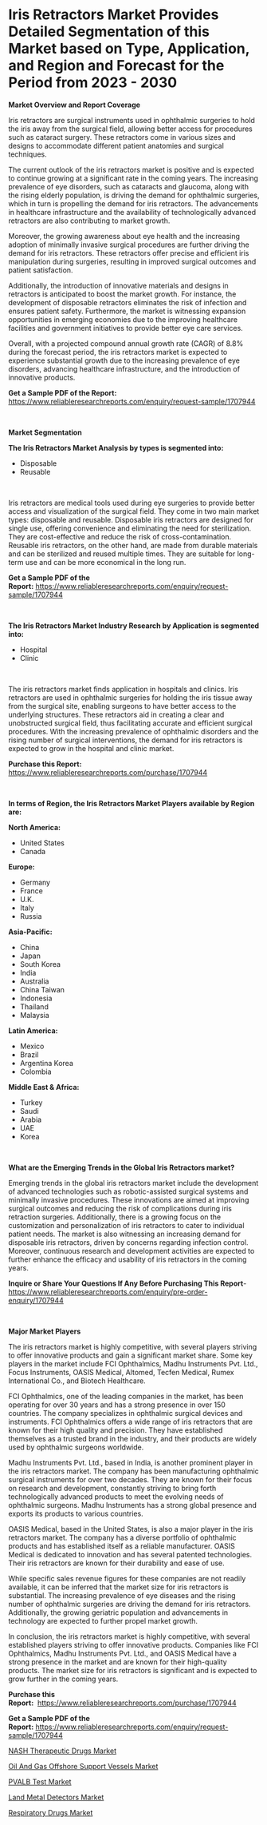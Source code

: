 <p><h1>Iris Retractors Market Provides Detailed Segmentation of this Market based on Type, Application, and Region and Forecast for the Period from 2023 - 2030</h1></p><p><strong>Market Overview and Report Coverage</strong></p>
<p><p>Iris retractors are surgical instruments used in ophthalmic surgeries to hold the iris away from the surgical field, allowing better access for procedures such as cataract surgery. These retractors come in various sizes and designs to accommodate different patient anatomies and surgical techniques.</p><p>The current outlook of the iris retractors market is positive and is expected to continue growing at a significant rate in the coming years. The increasing prevalence of eye disorders, such as cataracts and glaucoma, along with the rising elderly population, is driving the demand for ophthalmic surgeries, which in turn is propelling the demand for iris retractors. The advancements in healthcare infrastructure and the availability of technologically advanced retractors are also contributing to market growth.</p><p>Moreover, the growing awareness about eye health and the increasing adoption of minimally invasive surgical procedures are further driving the demand for iris retractors. These retractors offer precise and efficient iris manipulation during surgeries, resulting in improved surgical outcomes and patient satisfaction.</p><p>Additionally, the introduction of innovative materials and designs in retractors is anticipated to boost the market growth. For instance, the development of disposable retractors eliminates the risk of infection and ensures patient safety. Furthermore, the market is witnessing expansion opportunities in emerging economies due to the improving healthcare facilities and government initiatives to provide better eye care services.</p><p>Overall, with a projected compound annual growth rate (CAGR) of 8.8% during the forecast period, the iris retractors market is expected to experience substantial growth due to the increasing prevalence of eye disorders, advancing healthcare infrastructure, and the introduction of innovative products.</p></p>
<p><strong>Get a Sample PDF of the Report:</strong> <a href="https://www.reliableresearchreports.com/enquiry/request-sample/1707944">https://www.reliableresearchreports.com/enquiry/request-sample/1707944</a></p>
<p>&nbsp;</p>
<p><strong>Market Segmentation</strong></p>
<p><strong>The Iris Retractors Market Analysis by types is segmented into:</strong></p>
<p><ul><li>Disposable</li><li>Reusable</li></ul></p>
<p>&nbsp;</p>
<p><p>Iris retractors are medical tools used during eye surgeries to provide better access and visualization of the surgical field. They come in two main market types: disposable and reusable. Disposable iris retractors are designed for single use, offering convenience and eliminating the need for sterilization. They are cost-effective and reduce the risk of cross-contamination. Reusable iris retractors, on the other hand, are made from durable materials and can be sterilized and reused multiple times. They are suitable for long-term use and can be more economical in the long run.</p></p>
<p><strong>Get a Sample PDF of the Report:</strong>&nbsp;<a href="https://www.reliableresearchreports.com/enquiry/request-sample/1707944">https://www.reliableresearchreports.com/enquiry/request-sample/1707944</a></p>
<p>&nbsp;</p>
<p><strong>The Iris Retractors Market Industry Research by Application is segmented into:</strong></p>
<p><ul><li>Hospital</li><li>Clinic</li></ul></p>
<p>&nbsp;</p>
<p><p>The iris retractors market finds application in hospitals and clinics. Iris retractors are used in ophthalmic surgeries for holding the iris tissue away from the surgical site, enabling surgeons to have better access to the underlying structures. These retractors aid in creating a clear and unobstructed surgical field, thus facilitating accurate and efficient surgical procedures. With the increasing prevalence of ophthalmic disorders and the rising number of surgical interventions, the demand for iris retractors is expected to grow in the hospital and clinic market.</p></p>
<p><strong>Purchase this Report:</strong>&nbsp; <a href="https://www.reliableresearchreports.com/purchase/1707944">https://www.reliableresearchreports.com/purchase/1707944</a></p>
<p>&nbsp;</p>
<p><strong>In terms of Region, the Iris Retractors Market Players available by Region are:</strong></p>
<p>
    <p> <strong> North America: </strong>
        <ul>
            <li>United States</li>
            <li>Canada</li>
        </ul>
        </p> 
    <p> <strong> Europe: </strong>
        <ul>
            <li>Germany</li>
            <li>France</li>
            <li>U.K.</li>
            <li>Italy</li>
            <li>Russia</li>
        </ul>
        </p> 
    <p> <strong> Asia-Pacific: </strong>
        <ul>
            <li>China</li>
            <li>Japan</li>
            <li>South Korea</li>
            <li>India</li>
            <li>Australia</li>
            <li>China Taiwan</li>
            <li>Indonesia</li>
            <li>Thailand</li>
            <li>Malaysia</li>
        </ul>
        </p> 
    <p> <strong> Latin America: </strong>
        <ul>
            <li>Mexico</li>
            <li>Brazil</li>
            <li>Argentina Korea</li>
            <li>Colombia</li>
        </ul>
        </p> 
    <p> <strong> Middle East & Africa: </strong>
        <ul>
            <li>Turkey</li>
            <li>Saudi</li>
            <li>Arabia</li>
            <li>UAE</li>
            <li>Korea</li>
        </ul>
    </p>
    </p>
<p>&nbsp;</p>
<p><strong>What are the Emerging Trends in the Global Iris Retractors market?</strong></p>
<p><p>Emerging trends in the global iris retractors market include the development of advanced technologies such as robotic-assisted surgical systems and minimally invasive procedures. These innovations are aimed at improving surgical outcomes and reducing the risk of complications during iris retraction surgeries. Additionally, there is a growing focus on the customization and personalization of iris retractors to cater to individual patient needs. The market is also witnessing an increasing demand for disposable iris retractors, driven by concerns regarding infection control. Moreover, continuous research and development activities are expected to further enhance the efficacy and usability of iris retractors in the coming years.</p></p>
<p><strong>Inquire or Share Your Questions If Any Before Purchasing This Report</strong>- <a href="https://www.reliableresearchreports.com/enquiry/pre-order-enquiry/1707944">https://www.reliableresearchreports.com/enquiry/pre-order-enquiry/1707944</a></p>
<p>&nbsp;</p>
<p><strong>Major Market Players</strong></p>
<p><p>The iris retractors market is highly competitive, with several players striving to offer innovative products and gain a significant market share. Some key players in the market include FCI Ophthalmics, Madhu Instruments Pvt. Ltd., Focus Instruments, OASIS Medical, Altomed, Tecfen Medical, Rumex International Co., and Biotech Healthcare.</p><p>FCI Ophthalmics, one of the leading companies in the market, has been operating for over 30 years and has a strong presence in over 150 countries. The company specializes in ophthalmic surgical devices and instruments. FCI Ophthalmics offers a wide range of iris retractors that are known for their high quality and precision. They have established themselves as a trusted brand in the industry, and their products are widely used by ophthalmic surgeons worldwide.</p><p>Madhu Instruments Pvt. Ltd., based in India, is another prominent player in the iris retractors market. The company has been manufacturing ophthalmic surgical instruments for over two decades. They are known for their focus on research and development, constantly striving to bring forth technologically advanced products to meet the evolving needs of ophthalmic surgeons. Madhu Instruments has a strong global presence and exports its products to various countries.</p><p>OASIS Medical, based in the United States, is also a major player in the iris retractors market. The company has a diverse portfolio of ophthalmic products and has established itself as a reliable manufacturer. OASIS Medical is dedicated to innovation and has several patented technologies. Their iris retractors are known for their durability and ease of use.</p><p>While specific sales revenue figures for these companies are not readily available, it can be inferred that the market size for iris retractors is substantial. The increasing prevalence of eye diseases and the rising number of ophthalmic surgeries are driving the demand for iris retractors. Additionally, the growing geriatric population and advancements in technology are expected to further propel market growth.</p><p>In conclusion, the iris retractors market is highly competitive, with several established players striving to offer innovative products. Companies like FCI Ophthalmics, Madhu Instruments Pvt. Ltd., and OASIS Medical have a strong presence in the market and are known for their high-quality products. The market size for iris retractors is significant and is expected to grow further in the coming years.</p></p>
<p><strong>Purchase this Report:</strong>&nbsp;&nbsp;<a href="https://www.reliableresearchreports.com/purchase/1707944">https://www.reliableresearchreports.com/purchase/1707944</a></p>
<p></p>
<p><strong>Get a Sample PDF of the Report:</strong>&nbsp;<a href="https://www.reliableresearchreports.com/enquiry/request-sample/1707944">https://www.reliableresearchreports.com/enquiry/request-sample/1707944</a></p>
<p><p><a href="https://www.linkedin.com/pulse/nash-therapeutic-drugs-market-share-amp-new-trends-analysis-teouf/">NASH Therapeutic Drugs Market</a></p><p><a href="https://github.com/pizolina/Market-Research-Report-List-1/blob/main/oil-and-gas-offshore-support-vessels-market.md">Oil And Gas Offshore Support Vessels Market</a></p><p><a href="https://www.linkedin.com/pulse/pvalb-test-market-research-report-provides-thorough-industry-own8e/">PVALB Test Market</a></p><p><a href="https://github.com/lbird53714/Market-Research-Report-List-1/blob/main/land-metal-detectors-market.md">Land Metal Detectors Market</a></p><p><a href="https://medium.com/@lilliandach2023/respiratory-drugs-market-analysis-its-cagr-market-segmentation-and-global-industry-overview-8e6e1dd6d74f">Respiratory Drugs Market</a></p></p>